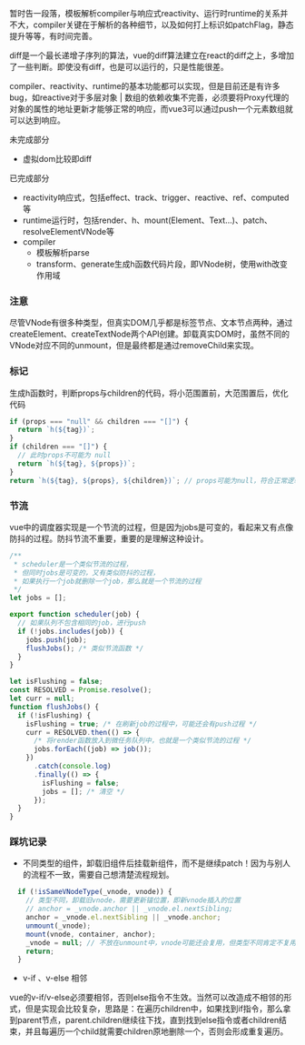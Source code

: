 暂时告一段落，模板解析compiler与响应式reactivity、运行时runtime的关系并不大，compiler关键在于解析的各种细节，以及如何打上标识如patchFlag，静态提升等等，有时间完善。

diff是一个最长递增子序列的算法，vue的diff算法建立在react的diff之上，多增加了一些判断。即使没有diff，也是可以运行的，只是性能很差。

compiler、reactivity、runtime的基本功能都可以实现，但是目前还是有许多bug，如reactive对于多层对象 | 数组的依赖收集不完善，必须要将Proxy代理的对象的属性的地址更新才能够正常的响应，而vue3可以通过push一个元素数组就可以达到响应。

未完成部分

- 虚拟dom比较即diff

已完成部分

- reactivity响应式，包括effect、track、trigger、reactive、ref、computed等
- runtime运行时，包括render、h、mount(Element、Text...)、patch、resolveElementVNode等
- compiler
  - 模板解析parse
  - transform、generate生成h函数代码片段，即VNode树，使用with改变作用域

### 注意

尽管VNode有很多种类型，但真实DOM几乎都是标签节点、文本节点两种，通过createElement、createTextNode两个API创建。卸载真实DOM时，虽然不同的VNode对应不同的unmount，但是最终都是通过removeChild来实现。

### 标记

生成h函数时，判断props与children的代码，将小范围置前，大范围置后，优化代码

```js
if (props === "null" && children === "[]") {
  return `h(${tag})`;
}
if (children === "[]") {
  // 此时props不可能为 null
  return `h(${tag}, ${props})`;
}
return `h(${tag}, ${props}, ${children})`; // props可能为null，符合正常逻辑
```

### 节流

vue中的调度器实现是一个节流的过程，但是因为jobs是可变的，看起来又有点像防抖的过程。防抖节流不重要，重要的是理解这种设计。

```js
/**
 * scheduler是一个类似节流的过程，
 * 但同时jobs是可变的，又有类似防抖的过程，
 * 如果执行一个job就删除一个job，那么就是一个节流的过程
 */
let jobs = [];

export function scheduler(job) {
  // 如果队列不包含相同的job，进行push
  if (!jobs.includes(job)) {
    jobs.push(job);
    flushJobs(); /* 类似节流函数 */
  }
}

let isFlushing = false;
const RESOLVED = Promise.resolve();
let curr = null;
function flushJobs() {
  if (!isFlushing) {
    isFlushing = true; /* 在刷新job的过程中，可能还会有push过程 */
    curr = RESOLVED.then(() => {
      /* 将render函数放入到微任务队列中，也就是一个类似节流的过程 */
      jobs.forEach((job) => job());
    })
      .catch(console.log)
      .finally(() => {
        isFlushing = false;
        jobs = []; /* 清空 */
      });
  }
}
```

### 踩坑记录

- 不同类型的组件，卸载旧组件后挂载新组件，而不是继续patch！因为与别人的流程不一致，需要自己想清楚流程规划。

```js
  if (!isSameVNodeType(_vnode, vnode)) {
    // 类型不同，卸载旧vnode，需要更新锚位置，即新vnode插入的位置
    // anchor = _vnode.anchor || _vnode.el.nextSibling;
    anchor = _vnode.el.nextSibling || _vnode.anchor;
    unmount(_vnode);
    mount(vnode, container, anchor);
    _vnode = null; // 不放在unmount中，vnode可能还会复用，但类型不同肯定不复用
    return;
  }
```

- v-if 、v-else 相邻

vue的v-if/v-else必须要相邻，否则else指令不生效。当然可以改造成不相邻的形式，但是实现会比较复杂，思路是：在遍历children中，如果找到if指令，那么拿到parent节点，parent.children继续往下找，直到找到else指令或者children结束，并且每遍历一个child就需要children原地删除一个，否则会形成重复遍历。
